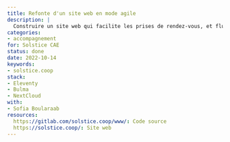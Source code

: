 ```yaml
---
title: Refonte d'un site web en mode agile
description: |
  Construire un site web qui facilite les prises de rendez-vous, et fluidifie les processus administratifs.
categories:
- accompagnement
for: Solstice CAE
status: done
date: 2022-10-14
keywords:
- solstice.coop
stack:
- Eleventy
- Bulma
- NextCloud
with:
- Sofia Boularaab
resources:
  https://gitlab.com/solstice.coop/www/: Code source
  https://solstice.coop/: Site web
---
```

